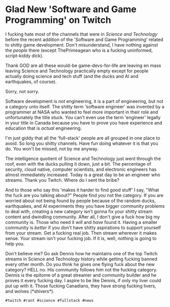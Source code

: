 # Glad New 'Software and Game Programming' on Twitch

I fucking hate most of the channels that were in *Science and
Technology* before the recent addition of the 'Software and Game
Programming' related to shitty game development. Don't misunderstand, I
have nothing against the *people* there (except ThePrimeagean who is a
fucking uninformed, script-kiddy dick).

Thank GOD are all these would-be game-devs-for-life are leaving en mass
leaving Science and Technology practically empty except for people
actually doing science and tech stuff (and the ducks and AI and
earthquakes, of course). 

Sorry, not sorry.

Software development is *not* engineering, it is a part of engineering,
but not a category unto itself. The shitty term 'software engineer' was
invented by a programmer at NASA who wanted to feel more important in
their role and unfortunately the title stuck. You can't even use the
term 'engineer' legally in your title in Canada because you have
to prove you have experience and education that is *actual* engineering. 

I'm just giddy that all the 'full-stack' people are all grouped in one
place to avoid. So long you shitty channels. Have fun doing whatever it
is that you do. You won't be missed, not by me anyway.

The intelligence quotient of Science and Technology just went through
the roof, even with the ducks pulling it down, just a bit. The
percentage of security, cloud native, computer scientists, and
electronic engineers has almost immediately increased. Today is a great
day to be an engineer who streams. Thank you Twitch. Where do I sent the
bribe?

And to those who say this 'makes it harder to find good stuff' I say,
"What the fuck are you talking about?" People find *you* not the
category. If you are worried about not being found by people because of
the random ducks, earthquakes, and AI experiments they you have bigger
community problems to deal with, creating a new category isn't gonna fix
your shitty stream content and dwindling community. After all, I don't
give a fuck how big my community is. Those who need it *will* and *have*
found it. Having a smaller community is *better* if you don't have
shitty aspirations to support yourself from your stream. Get a fucking
real job. Then stream wherever it makes sense. Your stream isn't your
fucking job. If it is, well, nothing is going to help you.

Don't believe me? Go ask Dennis how he maintains one of the top Twitch
streams in Science and Technology history while getting fucking banned
every other month. Do you think he gives one flying fuck about the new
category? HELL no. His community follows *him* not the fucking category.
Dennis is the epitome of a great streamer and community builder and he
proves it every fucking day. I aspire to be like Dennis, if only my
liver could put up with it. Those fucking Canadians, they have strong
fucking livers, and wolves (\*shivers\*).

    #twitch #rant #science #fullstack #news
